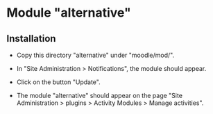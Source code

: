 Module "alternative"
====================

Installation
------------

* Copy this directory "alternative" under "moodle/mod/".

* In "Site Administration > Notifications", the module should appear.

* Click on the button "Update".

* The module "alternative" should appear on the page "Site Administration >
plugins > Activity Modules > Manage activities".

